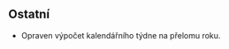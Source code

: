﻿---
categories: [kiwi]
layout: kiwi
---

## Ostatní
<ul><li>Opraven výpočet kalendářního týdne na přelomu roku.</li></ul>
